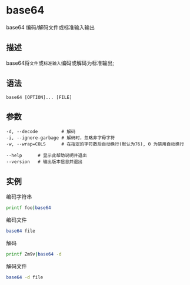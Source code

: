 # base64

base64 编码/解码文件或标准输入输出

## 描述

base64将`文件`或`标准输入`编码或解码为标准输出;

## 语法

```text
base64 [OPTION]... [FILE]
```

## 参数

```text
-d, --decode         # 解码
-i, --ignore-garbage # 解码时，忽略非字母字符
-w, --wrap=COLS      # 在指定的字符数后自动换行(默认为76), 0 为禁用自动换行

--help      # 显示此帮助说明并退出
--version   # 输出版本信息并退出
```

## 实例

编码字符串

```bash
printf foo|base64
```

编码文件

```bash
base64 file
```

解码

```bash
printf Zm9v|base64 -d
```

解码文件

```bash
base64 -d file
```


